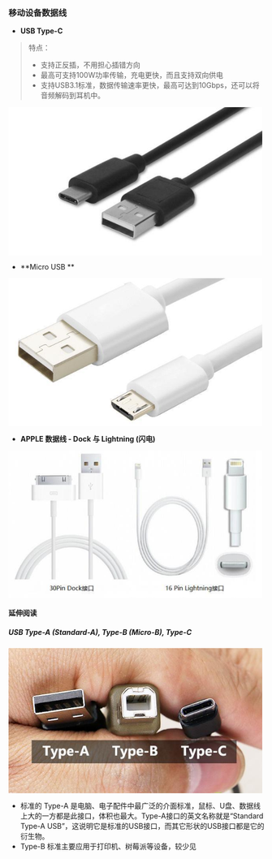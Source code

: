 ### 移动设备数据线


- **USB Type-C** 
> 特点：
>
> * 支持正反插，不用担心插错方向
> * 最高可支持100W功率传输，充电更快，而且支持双向供电
> * 支持USB3.1标准，数据传输速率更快，最高可达到10Gbps，还可以将音频解码到耳机中。

<img src="../images/基础知识/Type-C.jpg" width="500" align=center />

- **Micro USB ** 

<img src="../images/基础知识/Micro USB.jpg" width="500" align=center />

- **APPLE 数据线 - Dock 与 Lightning (闪电)**

<img src="../images/基础知识/ipone.jpg" width="500" align=center />


#### 延伸阅读

##### **USB Type-A (Standard-A),  Type-B (Micro-B),  Type-C** 

<img src="../images/基础知识/Type-ABC.jpg" width="500" align=center />

* 标准的 Type-A 是电脑、电子配件中最广泛的介面标准，鼠标、U盘、数据线上大的一方都是此接口，体积也最大。Type-A接口的英文名称就是“Standard Type-A USB”，这说明它是标准的USB接口，而其它形状的USB接口都是它的衍生物。
* Type-B 标准主要应用于打印机、树莓派等设备，较少见

